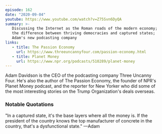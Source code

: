 ```yaml
---
episode: 162
date: "2020-09-04"
youtube: https://www.youtube.com/watch?v=Z75Svn6DyQA
summary: >-
   Discussing the Internet as the Roman roads of the modern economy;
   the difference between thriving democracies and captured states;
   Adam's new podcasting company
links:
   - title: The Passion Economy
     url: https://www.threeuncannyfour.com/passion-economy.html
   - title: Planet Money
     url: https://www.npr.org/podcasts/510289/planet-money
---
```


Adam Davidson is the CEO of the podcasting company Three Uncanny Four. He's
also the author of The Passion Economy, the founder of NPR's Planet Money
podcast, and the reporter for New Yorker who did some of the most interesting
stories on the Trump Organization's deals overseas.

### Notable Quotations

"In a captured state, it's the base layers where all the money is.
If the president of the country knows the top manufacturer of 
concrete in the country, that's a dysfunctional state." —Adam
